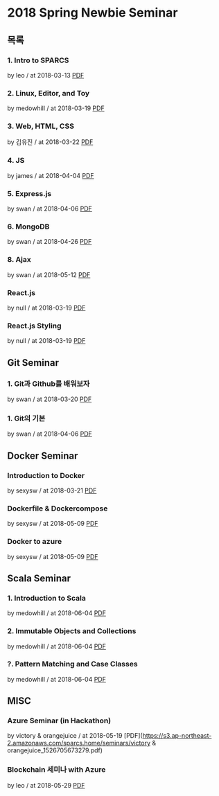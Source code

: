 # 2018 Spring Newbie Seminar

## 목록

### 1. Intro to SPARCS

by leo / at 2018-03-13
[PDF](https://s3.ap-northeast-2.amazonaws.com/sparcs.home/seminars/leo_1520905964328.pdf)

### 2. Linux, Editor, and Toy

by medowhill / at 2018-03-19
[PDF](https://s3.ap-northeast-2.amazonaws.com/sparcs.home/seminars/medowhill_1521434282195.pdf)

### 3. Web, HTML, CSS

by 김유진 / at 2018-03-22
[PDF](https://s3.ap-northeast-2.amazonaws.com/sparcs.home/seminars/김유진_1521726148256.pdf)

### 4. JS

by james / at 2018-04-04
[PDF](https://s3.ap-northeast-2.amazonaws.com/sparcs.home/seminars/james_1522838241218.pdf)

### 5. Express.js

by swan / at 2018-04-06
[PDF](https://s3.ap-northeast-2.amazonaws.com/sparcs.home/seminars/swan_1523021192308.pdf)

### 6. MongoDB

by swan / at 2018-04-26
[PDF](https://s3.ap-northeast-2.amazonaws.com/sparcs.home/seminars/swan_1524676772983.pdf)

### 8. Ajax

by swan / at 2018-05-12
[PDF](https://s3.ap-northeast-2.amazonaws.com/sparcs.home/seminars/swan_1526100802304.pdf)

### React.js

by null / at 2018-03-19
[PDF](https://s3.ap-northeast-2.amazonaws.com/sparcs.home/seminars/null_1521433303854.pdf)

### React.js Styling

by null / at 2018-03-19
[PDF](https://s3.ap-northeast-2.amazonaws.com/sparcs.home/seminars/null_1521433333000.pdf)

## Git Seminar

### 1. Git과 Github를 배워보자

by swan / at 2018-03-20
[PDF](https://s3.ap-northeast-2.amazonaws.com/sparcs.home/seminars/swan_1521521368305.pdf)

### 1. Git의 기본

by swan / at 2018-04-06
[PDF](https://s3.ap-northeast-2.amazonaws.com/sparcs.home/seminars/swan_1523021066167.pdf)

## Docker Seminar

### Introduction to Docker

by sexysw / at 2018-03-21
[PDF](https://s3.ap-northeast-2.amazonaws.com/sparcs.home/seminars/sexysw_1521610748772.pdf)

### Dockerfile & Dockercompose

by sexysw / at 2018-05-09
[PDF](https://s3.ap-northeast-2.amazonaws.com/sparcs.home/seminars/sexysw_1525870416847.pdf)

### Docker to azure

by sexysw / at 2018-05-09
[PDF](https://s3.ap-northeast-2.amazonaws.com/sparcs.home/seminars/sexysw_1525870436971.pdf)

## Scala Seminar

### 1. Introduction to Scala

by medowhill / at 2018-06-04
[PDF](https://s3.ap-northeast-2.amazonaws.com/sparcs.home/seminars/medowhill_1528118114316.pdf)

### 2. Immutable Objects and Collections

by medowhill / at 2018-06-04
[PDF](https://s3.ap-northeast-2.amazonaws.com/sparcs.home/seminars/medowhill_1528118142794.pdf)

### ?. Pattern Matching and Case Classes

by medowhill / at 2018-06-04
[PDF](https://s3.ap-northeast-2.amazonaws.com/sparcs.home/seminars/medowhill_1528118171916.pdf)

## MISC

### Azure Seminar (in Hackathon)

by victory & orangejuice / at 2018-05-19
[PDF](https://s3.ap-northeast-2.amazonaws.com/sparcs.home/seminars/victory & orangejuice_1526705673279.pdf)

### Blockchain 세미나 with Azure

by leo / at 2018-05-29
[PDF](https://s3.ap-northeast-2.amazonaws.com/sparcs.home/seminars/leo_1527520054015.pdf)
